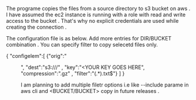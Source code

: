 The programe copies the files from a source directory to s3 bucket on aws . I have assumed the ec2 instance is running with a role with 
read and write access to the bucket . That's why no explicit credentials are used while creating the connection .

The configuration file is as below. Add more entries for DIR/BUCKET combination . You can specify filter to copy selecetd files only.

{
"configelem":[
  {"orig":"<DIR>", "dest":"s3://<YOUR BUCKET GOES HERE>/" , "key":"<YOUR KEY GOES HERE", "compression":".gz" , "filter":"(.*).txt$"}
]
}

I am planning to add multiple filetr options i.e like --include parame in aws cli and <BUCKET/BUCKET> copy in future releases . 
